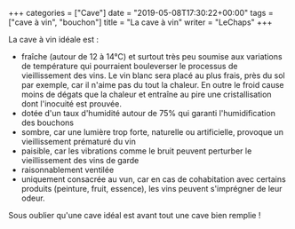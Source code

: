+++
categories = ["Cave"]
date = "2019-05-08T17:30:22+00:00"
tags = ["cave à vin", "bouchon"]
title = "La cave à vin"
writer = "LeChaps"
+++

La cave à vin idéale est  :

* fraîche (autour de 12 à 14°C) et surtout très peu soumise aux variations de température qui pourraient bouleverser le processus de vieillissement des vins. Le vin blanc sera placé au plus frais, près du sol par exemple, car il n'aime pas du tout la chaleur. En outre le froid cause moins de dégats que la chaleur et entraîne au pire une cristallisation dont l'inocuité est prouvée.
* dotée d'un taux d'humidité autour de 75% qui garanti l'humidification des bouchons
* sombre, car une lumière trop forte, naturelle ou artificielle, provoque un vieillissement prématuré du vin
* paisible, car les vibrations comme le bruit peuvent perturber le vieillissement des vins de garde
* raisonnablement ventilée
* uniquement consacrée au vun, car en cas de cohabitation avec certains produits (peinture, fruit, essence), les vins peuvent s'imprégner de leur odeur.

Sous oublier qu'une cave idéal est avant tout une cave bien remplie !